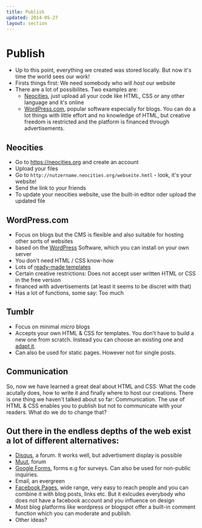 ```yaml
---
title: Publish
updated: 2014-05-27
layout: section
---
```


# Publish

* Up to this point, everything we created was stored locally. But now it's time the world sees our work!
* Firsts things first: We need somebody who will *host* our website
* There are a lot of possibilites. Two examples are:
    - [Neocities](https://neocities.org/), just upload all your code like HTML, CSS or any other language and it's online
    - [WordPress.com](http://wordpress.com/), popular software especially for blogs. You can do a lot things with little effort and no knowledge of HTML, but creative freedom is restricted and the platform is financed through advertisements.
 
## Neocities

* Go to <https://neocities.org> and create an account
* Upload your files
* Go to `http://nutzername.neocities.org/webseite.hmtl` - look, it's your website!
* Send the link to your friends
* To update your neocities website, use the built-in editor oder upload the updated file 

## WordPress.com

* Focus on blogs but the CMS is flexible and also suitable for hosting other sorts of websites
* based on the [WordPress](http://wordpress.org/) Software, which you can install on your own server
* You don't need HTML / CSS know-how
* Lots of [ready-made templates](http://wordpress.org/themes/)
* Certain creative restrictions: Does not accept user written HTML or CSS in the free version
* financed with advertisements (at least it seems to be discret with that)
* Has a lot of functions, some say: Too much

## Tumblr

* Focus on minimal *micro* blogs
* Accepts your own HTML & CSS for templates. You don't have to build a new one from scratch. Instead you can choose an existing one and [adapt it](http://www.tumblr.com/docs/en/custom_themes).
* Can also be used for static pages. However not for single posts.

## Communication

So, now we have learned a great deal about HTML and CSS: What the code acutally does, how to write it and finally where to host our creations. There is one thing we haven't talked about so far: Communication. The use of HTML & CSS enables you to publish but not to communicate with your readers. What do we do to change that?

## Out there in the endless depths of the web exist a lot of different alternatives:

* [Disqus](http://disqus.com/), a forum. It works well, but advertisment display is possible
* [Muut](https://muut.com/), forum
* [Google Forms](https://accounts.google.com/ServiceLogin?service=wise&passive=1209600&continue=https%3A%2F%2Fdocs.google.com%2Fforms%2Fcreate&followup=https%3A%2F%2Fdocs.google.com%2Fforms%2Fcreate&ltmpl=forms), forms e.g for surveys. Can also be used for non-public inquiries.
* Email, an evergreen
* [Facebook Pages](https://www.facebook.com/about/pages), wide range, very easy to reach people and you can combine it with blog posts, links etc. But it exlcudes everybody who does not have a facebook account and you influence on design
* Most blog platforms like wordpress or blogspot offer a built-in comment function which you can moderate and publish.
* Other ideas?

